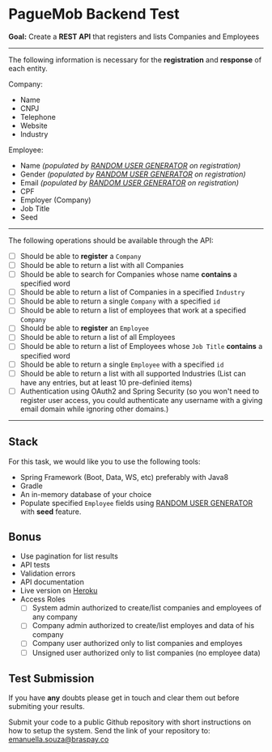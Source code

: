 # PagueMob Backend Test

**Goal:** Create a **REST API** that registers and lists Companies and Employees

---
The following information is necessary for the **registration** and **response** of each entity.

Company:

- Name
- CNPJ
- Telephone
- Website
- Industry

Employee:
- Name *(populated by [RANDOM USER GENERATOR][] on registration)*
- Gender *(populated by [RANDOM USER GENERATOR][] on registration)*
- Email *(populated by [RANDOM USER GENERATOR][] on registration)*
- CPF
- Employer (Company)
- Job Title
- Seed

---
The following operations should be available through the API:

 - [ ] Should be able to **register** a `Company`
 - [ ] Should be able to return a list with all Companies
 - [ ] Should be able to search for Companies whose name **contains** a specified word
 - [ ] Should be able to return a list of Companies in a specified `Industry`
 - [ ] Should be able to return a single `Company` with a specified `id`
 - [ ] Should be able to return a list of employees that work at a specified `Company`
 - [ ] Should be able to **register** an `Employee`
 - [ ] Should be able to return a list of all Employees
 - [ ] Should be able to return a list of Employees whose `Job Title` **contains** a specified word
 - [ ] Should be able to return a single `Employee` with a specified `id`
 - [ ] Should be able to return a list with all supported Industries (List can have any entries, but at least 10 pre-definied items)
 - [ ] Authentication using OAuth2 and Spring Security (so you won't need to register user access, you could authenticate any username with a giving email domain while ignoring other domains.)

---
## Stack

For this task, we would like you to use the following tools:

 - Spring Framework (Boot, Data, WS, etc) preferably with Java8
 - Gradle
 - An in-memory database of your choice
 - Populate specified `Employee` fields using [RANDOM USER GENERATOR][] with **seed** feature.

## Bonus

 - Use pagination for list results
 - API tests
 - Validation errors
 - API documentation
 - Live version on [Heroku](https://heroku.com)
 - Access Roles
   - [ ] System admin authorized to create/list companies and employees of any company
   - [ ] Company admin authorized to create/list employes and data of his company
   - [ ] Company user authorized only to list companies and employes 
   - [ ] Unsigned user authorized only to list companies (no employee data)

## Test Submission

If you have **any** doubts please get in touch and clear them out before submiting your results.

Submit your code to a public Github repository with short instructions on how to setup the system.
Send the link of your repository to: [emanuella.souza@braspay.co](mailto:emanuella.souza@braspay.co)

[RANDOM USER GENERATOR]: https://randomuser.me